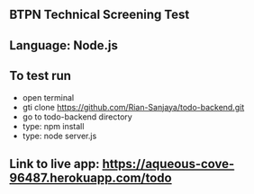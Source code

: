 ## BTPN Technical Screening Test

## Language: Node.js

## To test run

- open terminal
- gti clone https://github.com/Rian-Sanjaya/todo-backend.git
- go to todo-backend directory
- type: npm install
- type: node server.js

## Link to live app: https://aqueous-cove-96487.herokuapp.com/todo
